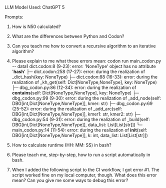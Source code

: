 LLM Model Used: ChatGPT 5

Prompts:

1. How is N50 calculated?

2. What are the differences between Python and Codon?

3. Can you teach me how to convert a recursive algorithm to an iterative algorithm?

4. Please explain to me what these errors mean:
codon run main_codon.py -- data1 dict.codon:8 (9-23): error: 'NoneType' object has no attribute '__hash__' ├─ dict.codon:258 (17-27): error: during the realization of _dict_hash(key: NoneType) ├─ dict.codon:88 (16-33): error: during the realization of _kh_get(self: Dict[NoneType,NoneType], key: NoneType) ├─ dbg_codon.py:86 (12-34): error: during the realization of __contains__(self: Dict[NoneType,NoneType], key: NoneType) ├─ dbg_codon.py:99 (9-30): error: during the realization of _add_node(self: DBG[int,Dict[NoneType,NoneType]], kmer: str) ├─ dbg_codon.py:69 (25-52): error: during the realization of _add_arc(self: DBG[int,Dict[NoneType,NoneType]], kmer1: str, kmer2: str) ├─ dbg_codon.py:54 (9-31): error: during the realization of _build(self: DBG[int,Dict[NoneType,NoneType]], data_list: List[List[str]]) ╰─ main_codon.py:14 (11-54): error: during the realization of __init__(self: DBG[int,Dict[NoneType,NoneType]], k: int, data_list: List[List[str]])

5. How to calculate runtime (HH: MM: SS) in bash?

6. Please teach me, step-by-step, how to run a script automatically in bash.

7. When I added the following script to the CI workflow, I got error #1. The script worked fine on my local computer, though. What does this error mean? Can you give me some ways to debug this error?
